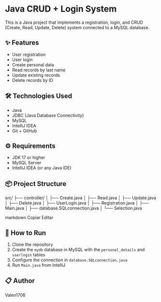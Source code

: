 # Java CRUD + Login System

This is a Java project that implements a registration, login, and CRUD (Create, Read, Update, Delete) system connected to a MySQL database.

## ✨ Features

- User registration
- User login
- Create personal data
- Read records by last name
- Update existing records
- Delete records by ID

## 🛠️ Technologies Used

- Java
- JDBC (Java Database Connectivity)
- MySQL
- IntelliJ IDEA
- Git + GitHub

## ⚙️ Requirements

- JDK 17 or higher
- MySQL Server
- IntelliJ IDEA (or any Java IDE)

## 📦 Project Structure

src/
├── controller/
│ ├── Create.java
│ ├── Read.java
│ ├── Update.java
│ ├── Delete.java
│ ├── UserLogin.java
│ ├── Registration.java
│ ├── Main.java
│ ├── database.SQLconnection.java
│ └── Selection.java

markdown
Copiar
Editar

## 🚀 How to Run

1. Clone the repository
2. Create the `mydb` database in MySQL with the `personal_details` and `userlogin` tables
3. Configure the connection in `database.SQLconnection.java`
4. Run `Main.java` from IntelliJ

## 📋 Author

Valen1706